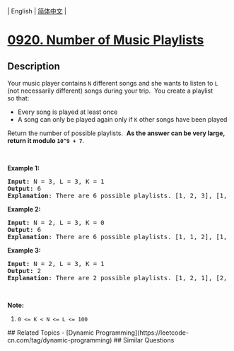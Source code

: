 
| English | [简体中文](README.md) |
# [0920. Number of Music Playlists](https://leetcode-cn.com/problems/number-of-music-playlists/)
## Description
<p>Your music player contains <code>N</code>&nbsp;different songs and she wants to listen to <code>L</code><strong> </strong>(not necessarily different) songs during your trip. &nbsp;You&nbsp;create&nbsp;a playlist so&nbsp;that:</p>

<ul>
	<li>Every song is played at least once</li>
	<li>A song can only be played again only if&nbsp;<code>K</code>&nbsp;other songs have been played</li>
</ul>

<p>Return the number of possible playlists.&nbsp; <strong>As the answer can be very large, return it modulo <code>10^9 + 7</code></strong>.</p>

<p>&nbsp;</p>

<div>
<div>
<div>
<p><strong>Example 1:</strong></p>

<pre>
<strong>Input: </strong>N = <span id="example-input-1-1">3</span>, L = <span id="example-input-1-2">3</span>, K = <span id="example-input-1-3">1</span>
<strong>Output: </strong><span id="example-output-1">6
<strong>Explanation</strong>: </span><span>There are 6 possible playlists. [1, 2, 3], [1, 3, 2], [2, 1, 3], [2, 3, 1], [3, 1, 2], [3, 2, 1].</span>
</pre>

<div>
<p><strong>Example 2:</strong></p>

<pre>
<strong>Input: </strong>N = <span id="example-input-2-1">2</span>, L = <span id="example-input-2-2">3</span>, K = <span id="example-input-2-3">0</span>
<strong>Output: </strong><span id="example-output-2">6
</span><span id="example-output-1"><strong>Explanation</strong>: </span><span>There are 6 possible playlists. [1, 1, 2], [1, 2, 1], [2, 1, 1], [2, 2, 1], [2, 1, 2], [1, 2, 2]</span>
</pre>

<div>
<p><strong>Example 3:</strong></p>

<pre>
<strong>Input: </strong>N = <span id="example-input-3-1">2</span>, L = <span id="example-input-3-2">3</span>, K = <span id="example-input-3-3">1</span>
<strong>Output: </strong><span id="example-output-3">2
<strong>Explanation</strong>: </span><span>There are 2 possible playlists. [1, 2, 1], [2, 1, 2]</span>
</pre>
</div>
</div>

<p>&nbsp;</p>

<p><strong>Note:</strong></p>

<ol>
	<li><code>0 &lt;= K &lt; N &lt;= L &lt;= 100</code></li>
</ol>
</div>
</div>
</div>
## Related Topics
- [Dynamic Programming](https://leetcode-cn.com/tag/dynamic-programming)
## Similar Questions

